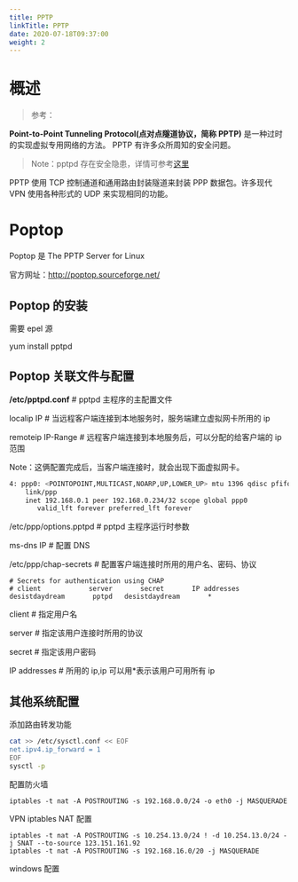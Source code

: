 ```yaml
---
title: PPTP
linkTitle: PPTP
date: 2020-07-18T09:37:00
weight: 2
---
```


# 概述

> 参考：

**Point-to-Point Tunneling Protocol(点对点隧道协议，简称 PPTP)** 是一种过时的实现虚拟专用网络的方法。 PPTP 有许多众所周知的安全问题。

> Note：pptpd 存在安全隐患，详情可参考[这里](http://pptpclient.sourceforge.net/protocol-security.phtml)

PPTP 使用 TCP 控制通道和通用路由封装隧道来封装 PPP 数据包。许多现代 VPN 使用各种形式的 UDP 来实现相同的功能。

# Poptop

Poptop 是 The PPTP Server for Linux

官方网址：http://poptop.sourceforge.net/

## Poptop 的安装

需要 epel 源

yum install pptpd

## Poptop 关联文件与配置

**/etc/pptpd.conf** # pptpd 主程序的主配置文件

localip IP # 当远程客户端连接到本地服务时，服务端建立虚拟网卡所用的 ip

remoteip IP-Range # 远程客户端连接到本地服务后，可以分配的给客户端的 ip 范围

Note：这俩配置完成后，当客户端连接时，就会出现下面虚拟网卡。

```bash
4: ppp0: <POINTOPOINT,MULTICAST,NOARP,UP,LOWER_UP> mtu 1396 qdisc pfifo_fast state UNKNOWN group default qlen 3
    link/ppp
    inet 192.168.0.1 peer 192.168.0.234/32 scope global ppp0
       valid_lft forever preferred_lft forever
```

/etc/ppp/options.pptpd # pptpd 主程序运行时参数

ms-dns IP # 配置 DNS

/etc/ppp/chap-secrets # 配置客户端连接时所用的用户名、密码、协议

```
# Secrets for authentication using CHAP
# client            server       secret       IP addresses
desistdaydream       pptpd   desistdaydream       *
```

client # 指定用户名

server # 指定该用户连接时所用的协议

secret # 指定该用户密码

IP addresses # 所用的 ip,ip 可以用\*表示该用户可用所有 ip

## 其他系统配置

添加路由转发功能

```bash
cat >> /etc/sysctl.conf << EOF
net.ipv4.ip_forward = 1
EOF
sysctl -p
```

配置防火墙

```
iptables -t nat -A POSTROUTING -s 192.168.0.0/24 -o eth0 -j MASQUERADE
```

VPN iptables NAT 配置

```
iptables -t nat -A POSTROUTING -s 10.254.13.0/24 ! -d 10.254.13.0/24 -j SNAT --to-source 123.151.161.92
iptables -t nat -A POSTROUTING -s 192.168.16.0/20 -j MASQUERADE
```

windows 配置
